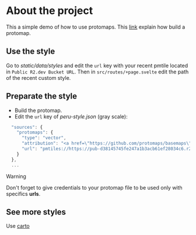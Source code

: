 # About the project
This a simple demo of how to use protomaps. This [link](https://github.com/ccalobeto/build-pmtile/) explain how build a protomap. 

## Use the style
Go to *static/data/styles* and edit the `url` key with your recent pmtile located in `Public R2.dev Bucket URL`. Then in `src/routes/+page.svelte` edit the path of the recent custom style. 

## Preparate the style
- Build the protomap.
- Edit the `url` key of *peru-style.json* (gray scale):
```js
  "sources": {
    "protomaps": {
      "type": "vector",
      "attribution": "<a href=\"https://github.com/protomaps/basemaps\">Protomaps</a> © <a href=\"https://openstreetmap.org\">OpenStreetMap</a>",
      "url": "pmtiles://https://pub-d38145745fe247a1b3acb61ef28034c6.r2.dev/peru.pmtiles"
    }
  },
  ...
```

> [!WARNING]
> Don't forget to give credentials to your protomap file to be used only with specifics **urls**.

## See more styles
Use [carto](https://docs.carto.com/carto-for-developers/carto-for-react/guides/basemaps)

